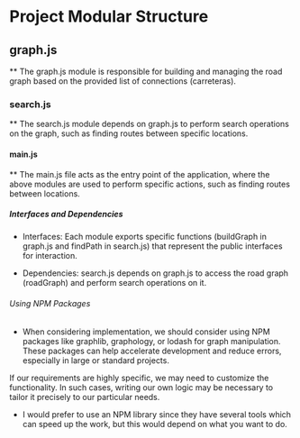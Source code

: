# Project Modular Structure

## graph.js

\*\* The graph.js module is responsible for building and managing the road graph based on the provided list of connections (carreteras).

### search.js

\*\* The search.js module depends on graph.js to perform search operations on the graph, such as finding routes between specific locations.

#### main.js

\*\* The main.js file acts as the entry point of the application, where the above modules are used to perform specific actions, such as finding routes between locations.

##### Interfaces and Dependencies

- Interfaces: Each module exports specific functions (buildGraph in graph.js and findPath in search.js) that represent the public interfaces for interaction.

- Dependencies: search.js depends on graph.js to access the road graph (roadGraph) and perform search operations on it.

###### Using NPM Packages

- When considering implementation, we should consider using NPM packages like graphlib, graphology, or lodash for graph manipulation. These packages can help accelerate development and reduce errors, especially in large or standard projects.

If our requirements are highly specific, we may need to customize the functionality. In such cases, writing our own logic may be necessary to tailor it precisely to our particular needs.

- I would prefer to use an NPM library since they have several tools which can speed up the work, but this would depend on what you want to do.
